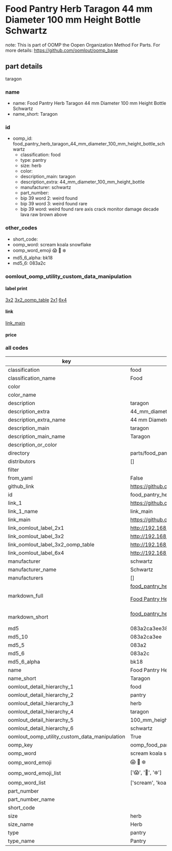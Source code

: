 # Food Pantry Herb Taragon 44 mm Diameter 100 mm Height Bottle Schwartz  

note: This is part of OOMP the Oopen Organization Method For Parts. For more details: https://github.com/oomlout/oomp_base

##  part details
  



taragon



### name
* name: Food Pantry Herb Taragon 44 mm Diameter 100 mm Height Bottle Schwartz
* name_short: Taragon
### id
* oomp_id: food_pantry_herb_taragon_44_mm_diameter_100_mm_height_bottle_schwartz
  * classification: food
  * type: pantry
  * size: herb
  * color: 
  * description_main: taragon
  * description_extra: 44_mm_diameter_100_mm_height_bottle
  * manufacturer: schwartz
  * part_number: 
  * bip 39 word 2: weird found
  * bip 39 word 3: weird found rare
  * bip 39 word: weird found rare axis crack monitor damage decade lava raw brown above

### other_codes
* short_code: 
* oomp_word: scream koala snowflake
* oomp_word_emoji :scream: :koala: :snowflake:
* md5_6_alpha: bk18
* md5_6: 083a2c






### oomlout_oomp_utility_custom_data_manipulation
#### label print
[3x2](http://192.168.1.245:1112/?label=oomp%20bk18)
[3x2_oomp_table](http://192.168.1.108:1112/?label=oomp%20bk18)
[2x1](http://192.168.1.242:1112/?label=oomp%20bk18)
[6x4](http://192.168.1.55:1112/?label=oomp%20bk18)    

#### link

[link_main](https://github.com/oomlout/oomlout_oomp_current_version_messy/tree/main/parts/food_pantry_herb_taragon_44_mm_diameter_100_mm_height_bottle_schwartz)                              

#### price







### all codes 
| key | value |  
| --- | --- |  
| classification | food |  
| classification_name | Food |  
| color |  |  
| color_name |  |  
| description | taragon |  
| description_extra | 44_mm_diameter_100_mm_height_bottle |  
| description_extra_name | 44 mm Diameter 100 mm Height Bottle |  
| description_main | taragon |  
| description_main_name | Taragon |  
| description_or_color |   |  
| directory | parts/food_pantry_herb_taragon_44_mm_diameter_100_mm_height_bottle_schwartz |  
| distributors | [] |  
| filter |  |  
| from_yaml | False |  
| github_link | https://github.com/oomlout/oomlout_oomp_part_src/tree/main/parts/food_pantry_herb_taragon_44_mm_diameter_100_mm_height_bottle_schwartz |  
| id | food_pantry_herb_taragon_44_mm_diameter_100_mm_height_bottle_schwartz |  
| link_1 | https://github.com/oomlout/oomlout_oomp_current_version_messy/tree/main/parts/food_pantry_herb_taragon_44_mm_diameter_100_mm_height_bottle_schwartz |  
| link_1_name | link_main |  
| link_main | https://github.com/oomlout/oomlout_oomp_current_version_messy/tree/main/parts/food_pantry_herb_taragon_44_mm_diameter_100_mm_height_bottle_schwartz |  
| link_oomlout_label_2x1 | http://192.168.1.242:1112/?label=oomp%20bk18 |  
| link_oomlout_label_3x2 | http://192.168.1.245:1112/?label=oomp%20bk18 |  
| link_oomlout_label_3x2_oomp_table | http://192.168.1.108:1112/?label=oomp%20bk18 |  
| link_oomlout_label_6x4 | http://192.168.1.55:1112/?label=oomp%20bk18 |  
| manufacturer | schwartz |  
| manufacturer_name | Schwartz |  
| manufacturers | [] |  
| markdown_full | [food_pantry_herb_taragon_44_mm_diameter_100_mm_height_bottle_schwartz](https://github.com/oomlout/oomlout_oomp_current_version_messy/tree/main/parts/food_pantry_herb_taragon_44_mm_diameter_100_mm_height_bottle_schwartz)<br>[](https://github.com/oomlout/oomlout_oomp_current_version_messy/tree/main/parts/food_pantry_herb_taragon_44_mm_diameter_100_mm_height_bottle_schwartz)<br>[Food Pantry Herb Taragon 44 Mm Diameter 100 Mm Height Bottle Schwartz](https://github.com/oomlout/oomlout_oomp_current_version_messy/tree/main/parts/food_pantry_herb_taragon_44_mm_diameter_100_mm_height_bottle_schwartz)<br><br> |  
| markdown_short | [food_pantry_herb_taragon_44_mm_diameter_100_mm_height_bottle_schwartz](https://github.com/oomlout/oomlout_oomp_current_version_messy/tree/main/parts/food_pantry_herb_taragon_44_mm_diameter_100_mm_height_bottle_schwartz)<br><br> |  
| md5 | 083a2ca3ee3886e23c18e10f64170fc9 |  
| md5_10 | 083a2ca3ee |  
| md5_5 | 083a2 |  
| md5_6 | 083a2c |  
| md5_6_alpha | bk18 |  
| name | Food Pantry Herb Taragon 44 mm Diameter 100 mm Height Bottle Schwartz |  
| name_short | Taragon |  
| oomlout_detail_hierarchy_1 | food |  
| oomlout_detail_hierarchy_2 | pantry |  
| oomlout_detail_hierarchy_3 | herb |  
| oomlout_detail_hierarchy_4 | taragon |  
| oomlout_detail_hierarchy_5 | 100_mm_height |  
| oomlout_detail_hierarchy_6 | schwartz |  
| oomlout_oomp_utility_custom_data_manipulation | True |  
| oomp_key | oomp_food_pantry_herb_taragon_44_mm_diameter_100_mm_height_bottle_schwartz |  
| oomp_word | scream koala snowflake |  
| oomp_word_emoji | :scream: :koala: :snowflake: |  
| oomp_word_emoji_list | [':scream:', ':koala:', ':snowflake:'] |  
| oomp_word_list | ['scream', 'koala', 'snowflake'] |  
| part_number |  |  
| part_number_name |  |  
| short_code |  |  
| size | herb |  
| size_name | Herb |  
| type | pantry |  
| type_name | Pantry |  
